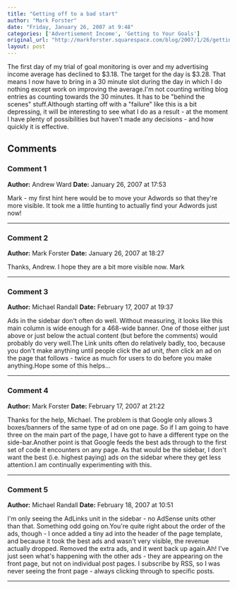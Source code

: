 ```yaml
---
title: "Getting off to a bad start"
author: "Mark Forster"
date: "Friday, January 26, 2007 at 9:48"
categories: ['Advertisement Income', 'Getting to Your Goals']
original_url: "http://markforster.squarespace.com/blog/2007/1/26/getting-off-to-a-bad-start.html"
layout: post
---
```


The first day of my trial of goal monitoring is over and my advertising income average has declined to $3.18. The target for the day is $3.28. That means I now have to bring in a 30 minute slot during the day in which I do nothing except work on improving the average.I'm not counting writing blog entries as counting towards the 30 minutes. It has to be "behind the scenes" stuff.Although starting off with a "failure" like this is a bit depressing, it will be interesting to see what I do as a result - at the moment I have plenty of possibilities but haven't made any decisions - and how quickly it is effective.

## Comments

### Comment 1
**Author:** Andrew Ward
**Date:** January 26, 2007 at 17:53

Mark - my first hint here would be to move your Adwords so that they're more visible. It took me a little hunting to actually find your Adwords just now!

---

### Comment 2
**Author:** Mark Forster
**Date:** January 26, 2007 at 18:27

Thanks, Andrew. I hope they are a bit more visible now.
Mark

---

### Comment 3
**Author:** Michael Randall
**Date:** February 17, 2007 at 19:37

Ads in the sidebar don't often do well. Without measuring, it looks like this main column is wide enough for a 468-wide banner. One of those either just above or just below the actual content (but before the comments) would probably do very well.The Link units often do relatively badly, too, because you don't make anything until people click the ad unit, *then* click an ad on the page that follows - twice as much for users to do before you make anything.Hope some of this helps...

---

### Comment 4
**Author:** Mark Forster
**Date:** February 17, 2007 at 21:22

Thanks for the help, Michael. The problem is that Google only allows 3 boxes/banners of the same type of ad on one page. So if I am going to have three on the main part of the page, I have got to have a different type on the side-bar.Another point is that Google feeds the best ads through to the first set of code it encounters on any page. As that would be the sidebar, I don't want the best (i.e. highest paying) ads on the sidebar where they get less attention.I am continually experimenting with this.

---

### Comment 5
**Author:** Michael Randall
**Date:** February 18, 2007 at 10:51

I'm only seeing the AdLinks unit in the sidebar - no AdSense units other than that. Something odd going on.You're quite right about the order of the ads, though - I once added a tiny ad into the header of the page template, and because it took the best ads and wasn't very visible, the revenue actually dropped. Removed the extra ads, and it went back up again.Ah! I've just seen what's happening with the other ads - they are appearing on the front page, but not on individual post pages. I subscribe by RSS, so I was never seeing the front page - always clicking through to specific posts.

---
